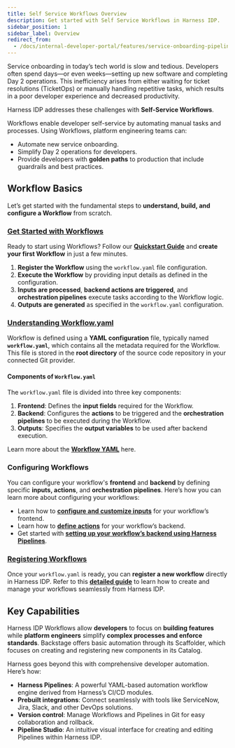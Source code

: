 ```yaml
---
title: Self Service Workflows Overview
description: Get started with Self Service Workflows in Harness IDP. 
sidebar_position: 1
sidebar_label: Overview
redirect_from:
  - /docs/internal-developer-portal/features/service-onboarding-pipelines
---
```


Service onboarding in today’s tech world is slow and tedious. Developers often spend days—or even weeks—setting up new software and completing Day 2 operations. This inefficiency arises from either waiting for ticket resolutions (TicketOps) or manually handling repetitive tasks, which results in a poor developer experience and decreased productivity.

Harness IDP addresses these challenges with **Self-Service Workflows**.

Workflows enable developer self-service by automating manual tasks and processes. Using Workflows, platform engineering teams can:
- Automate new service onboarding.
- Simplify Day 2 operations for developers.
- Provide developers with **golden paths** to production that include guardrails and best practices.

## Workflow Basics 
Let’s get started with the fundamental steps to **understand, build, and configure a Workflow** from scratch.  

### [Get Started with Workflows](/docs/internal-developer-portal/get-started/workflow-quickstart.md)
Ready to start using Workflows? Follow our [**Quickstart Guide**](/docs/internal-developer-portal/get-started/workflow-quickstart.md) and **create your first Workflow** in just a few minutes.

1. **Register the Workflow** using the `workflow.yaml` file configuration.  
2. **Execute the Workflow** by providing input details as defined in the configuration.  
3. **Inputs are processed**, **backend actions are triggered**, and **orchestration pipelines** execute tasks according to the Workflow logic.  
4. **Outputs are generated** as specified in the `workflow.yaml` configuration.  

### [Understanding Workflow.yaml](/docs/internal-developer-portal/flows/worflowyaml.md) 
Workflow is defined using a **YAML configuration** file, typically named **`workflow.yaml`**, which contains all the metadata required for the Workflow. This file is stored in the **root directory** of the source code repository in your connected Git provider.

#### **Components of `Workflow.yaml`**
The `workflow.yaml` file is divided into three key components:

1. **Frontend**: Defines the **input fields** required for the Workflow.  
2. **Backend**: Configures the **actions** to be triggered and the **orchestration pipelines** to be executed during the Workflow.  
3. **Outputs**: Specifies the **output variables** to be used after backend execution.  

Learn more about the [**Workflow YAML**](/docs/internal-developer-portal/flows/worflowyaml.md) here. 

### Configuring Workflows

You can configure your workflow's **frontend** and **backend** by defining specific **inputs, actions**, and **orchestration pipelines**. Here’s how you can learn more about configuring your workflows:  

- Learn how to [**configure and customize inputs**](docs/internal-developer-portal/flows/flows-input.md) for your workflow’s frontend.  
- Learn how to [**define actions**](docs/internal-developer-portal/flows/custom-actions.md) for your workflow’s backend.  
- Get started with [**setting up your workflow’s backend using Harness Pipelines**](docs/internal-developer-portal/flows/harness-pipeline.md).  


### [Registering Workflows](/docs/internal-developer-portal/flows/manage-workflows.md)
Once your `workflow.yaml` is ready, you can **register a new workflow** directly in Harness IDP. Refer to this [**detailed guide**](/docs/internal-developer-portal/flows/manage-workflows.md) to learn how to create and manage your workflows seamlessly from Harness IDP.


## Key Capabilities
Harness IDP Workflows allow **developers** to focus on **building features** while **platform engineers** simplify **complex processes and enforce standards**. Backstage offers basic automation through its Scaffolder, which focuses on creating and registering new components in its Catalog. 

Harness goes beyond this with comprehensive developer automation. Here’s how:
- **Harness Pipelines**: A powerful YAML-based automation workflow engine derived from Harness’s CI/CD modules.
- **Prebuilt integrations**: Connect seamlessly with tools like ServiceNow, Jira, Slack, and other DevOps solutions.
- **Version control**: Manage Workflows and Pipelines in Git for easy collaboration and rollback.
- **Pipeline Studio**: An intuitive visual interface for creating and editing Pipelines within Harness IDP.


